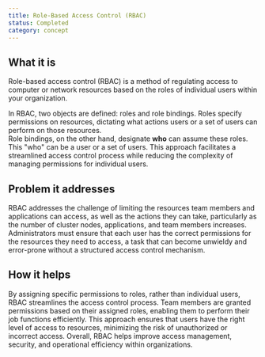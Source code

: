 ```yaml
---
title: Role-Based Access Control (RBAC)
status: Completed
category: concept
---
```


## What it is

Role-based access control (RBAC) is a method of regulating access to computer or network resources based on the roles of individual users within your organization.

In RBAC, two objects are defined: roles and role bindings. 
Roles specify permissions on resources, dictating what actions users or a set of users can perform on those resources.  
Role bindings, on the other hand, designate **who** can assume these roles. 
This "who" can be a user or a set of users. 
This approach facilitates a streamlined access control process while reducing the complexity of managing permissions for individual users.

## Problem it addresses

RBAC addresses the challenge of limiting the resources team members and applications can access, as well as the actions they can take, 
particularly as the number of cluster nodes, applications, and team members increases.
Administrators must ensure that each user has the correct permissions for the resources they need to access, 
a task that can become unwieldy and error-prone without a structured access control mechanism.


## How it helps

By assigning specific permissions to roles, rather than individual users, RBAC streamlines the access control process. 
Team members are granted permissions based on their assigned roles, 
enabling them to perform their job functions efficiently. 
This approach ensures that users have the right level of access to resources, 
minimizing the risk of unauthorized or incorrect access. 
Overall, RBAC helps improve access management, security, and operational efficiency within organizations.
